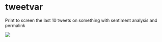 # tweetvar
Print to screen the last 10 tweets on something with sentiment analysis and permalink


<img src="http://jkwebco.com/wp-content/uploads/2017/03/Screenshot-from-2017-03-26-12-00-09.png">

<source src="https://github.com/jkwebco/tweetvar/blob/master/horse.ogg" type="audio/ogg">

